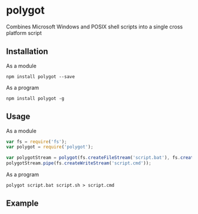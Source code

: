 # polygot
Combines Microsoft Windows and POSIX shell scripts into a single cross platform script

## Installation
As a module
```shell
npm install polygot --save
```

As a program
```shell
npm install polygot -g
```

## Usage
As a module
```js
var fs = require('fs');
var polygot = require('polygot');

var polygotStream = polygot(fs.createFileStream('script.bat'), fs.createFileStream('script.sh'));
polygotStream.pipe(fs.createWriteStream('script.cmd'));
```

As a program
```shell
polygot script.bat script.sh > script.cmd
```

## Example
